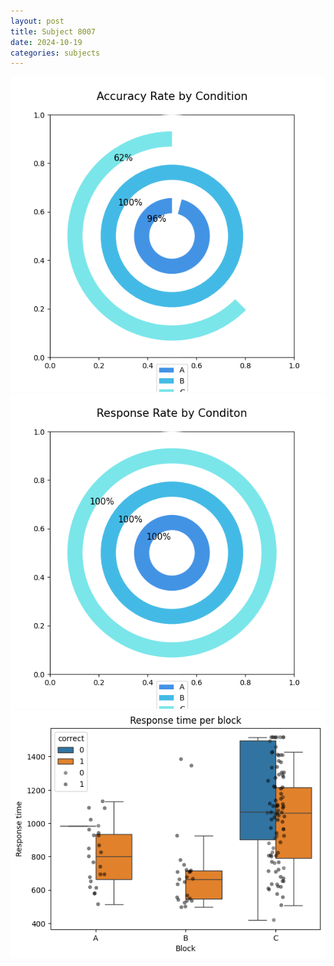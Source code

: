 ```yaml
---
layout: post
title: Subject 8007
date: 2024-10-19
categories: subjects
---
```


![](data/8007/run-18/8007_accuracy_rate.png)
![](data/8007/run-18/8007_response_rate.png)
![](data/8007/run-18/8007_rt.png)
